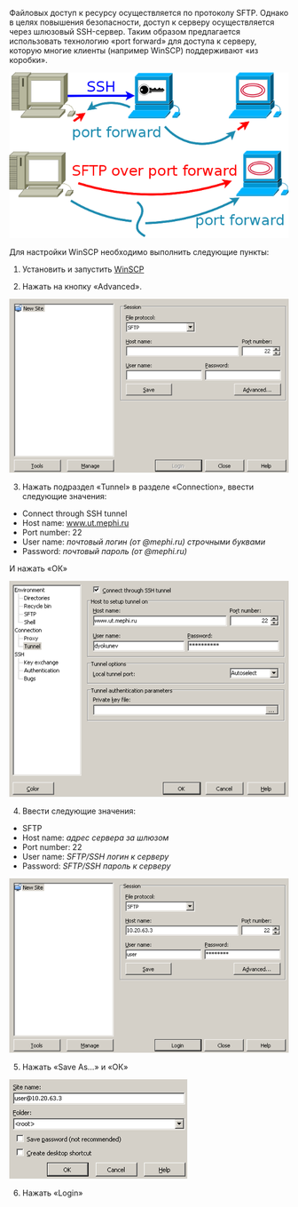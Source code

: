 Файловых доступ к ресурсу осуществляется по протоколу SFTP. Однако в целях повышения безопасности, доступ к серверу осуществляется через шлюзовый SSH-сервер. Таким образом предлагается использовать технологию «port forward» для доступа к серверу, которую многие клиенты (например WinSCP) поддерживают «из коробки».

![Port forward](images/sftp_portforward.png)

Для настройки WinSCP необходимо выполнить следующие пункты:

1. Установить и запустить [WinSCP](https://winscp.net/eng/download.php)

2. Нажать на кнопку «Advanced».

 ![screenshot1](winscp/winscp_1.png)

3. Нажать подраздел «Tunnel» в разделе «Connection», ввести следующие значения:
 - Connect through SSH tunnel
 - Host name: www.ut.mephi.ru
 - Port number: 22
 - User name: _почтовый логин (от @mephi.ru) строчными буквами_
 - Password: _почтовый пароль (от @mephi.ru)_

 И нажать «ОК»

 ![screenshot1](winscp/winscp_2.png)

4. Ввести следующие значения:
 - SFTP
 - Host name: _адрес сервера за шлюзом_
 - Port number: 22
 - User name: _SFTP/SSH логин к серверу_
 - Password: _SFTP/SSH пароль к серверу_

 ![screenshot1](winscp/winscp_3.png)

5. Нажать «Save As…» и «ОК»

 ![screenshot1](winscp/winscp_4.png)

6. Нажать «Login»
